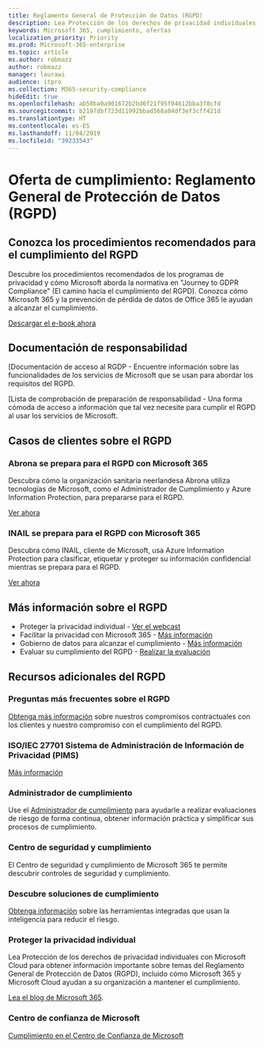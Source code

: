 ```yaml
---
title: Reglamento General de Protección de Datos (RGPD)
description: Lea Protección de los derechos de privacidad individuales con Microsoft Cloud para obtener información importante sobre temas del Reglamento General de Protección de Datos (RGPD), incluido cómo Microsoft 365 y Microsoft Cloud ayudan a su organización a mantener el cumplimiento.
keywords: Microsoft 365, cumplimiento, ofertas
localization_priority: Priority
ms.prod: Microsoft-365-enterprise
ms.topic: article
ms.author: robmazz
author: robmazz
manager: laurawi
audience: itpro
ms.collection: M365-security-compliance
hideEdit: true
ms.openlocfilehash: ab50ba0a901672b2bd6f21f95f04612bba3f8cfd
ms.sourcegitcommit: b2197dbf723d11992bbad568a84df3ef3cff421d
ms.translationtype: HT
ms.contentlocale: es-ES
ms.lasthandoff: 11/04/2019
ms.locfileid: "39233543"
---
```

# <a name="compliance-offering-general-data-protection-regulation-gdpr"></a>Oferta de cumplimiento: Reglamento General de Protección de Datos (RGPD)

## <a name="learn-about-gdpr-compliance-best-practices"></a>Conozca los procedimientos recomendados para el cumplimiento del RGPD

Descubre los procedimientos recomendados de los programas de privacidad y cómo Microsoft aborda la normativa en "Journey to GDPR Compliance" (El camino hacia el cumplimiento del RGPD). Conozca cómo Microsoft 365 y la prevención de pérdida de datos de Office 365 le ayudan a alcanzar el cumplimiento.

[Descargar el e-book ahora](https://go.microsoft.com/fwlink/p/?linkid=2048383)

## <a name="accountability-documentation"></a>Documentación de responsabilidad

[Documentación de acceso al RGDP - Encuentre información sobre las funcionalidades de los servicios de Microsoft que se usan para abordar los requisitos del RGPD.

[Lista de comprobación de preparación de responsabilidad - Una forma cómoda de acceso a información que tal vez necesite para cumplir el RGPD al usar los servicios de Microsoft.

## <a name="gdpr-customer-stories"></a>Casos de clientes sobre el RGPD

### <a name="abrona-prepares-for-gdpr-with-microsoft-365"></a>Abrona se prepara para el RGPD con Microsoft 365

Descubra cómo la organización sanitaria neerlandesa Abrona utiliza tecnologías de Microsoft, como el Administrador de Cumplimiento y Azure Information Protection, para prepararse para el RGPD.

[Ver ahora](https://go.microsoft.com/fwlink/p/?linkid=2048705)

### <a name="inail-prepares-for-gdpr-with-microsoft-365"></a>INAIL se prepara para el RGPD con Microsoft 365

Descubra cómo INAIL, cliente de Microsoft, usa Azure Information Protection para clasificar, etiquetar y proteger su información confidencial mientras se prepara para el RGPD.

[Ver ahora](https://go.microsoft.com/fwlink/p/?linkid=2048894)

## <a name="more-information-on-gdpr"></a>Más información sobre el RGPD

- Proteger la privacidad individual - [Ver el webcast](https://go.microsoft.com/fwlink/p/?linkid=2048711)
- Facilitar la privacidad con Microsoft 365 - [Más información](https://go.microsoft.com/fwlink/p/?linkid=2048712)
- Gobierno de datos para alcanzar el cumplimiento - [Más información](https://go.microsoft.com/fwlink/p/?linkid=2052751)
- Evaluar su cumplimiento del RGPD - [Realizar la evaluación](https://go.microsoft.com/fwlink/?linkid=2048712)

## <a name="additional-gdpr-resources"></a>Recursos adicionales del RGPD

### <a name="gdpr-faq"></a>Preguntas más frecuentes sobre el RGPD

[Obtenga más información](https://www.microsoft.com/trust-center/privacy/gdpr-faqs) sobre nuestros compromisos contractuales con los clientes y nuestro compromiso con el cumplimiento del RGPD.

### <a name="isoiec-27701-privacy-information-management-system-pims"></a>ISO/IEC 27701 Sistema de Administración de Información de Privacidad (PIMS)

[Más información](offering-iso-27701.md)

### <a name="compliance-manager"></a>Administrador de cumplimiento

Use el [Administrador de cumplimiento](https://go.microsoft.com/fwlink/p/?linkid=2048390) para ayudarle a realizar evaluaciones de riesgo de forma continua, obtener información práctica y simplificar sus procesos de cumplimiento.

### <a name="security-and-compliance-center"></a>Centro de seguridad y cumplimiento

El Centro de seguridad y cumplimiento de Microsoft 365 te permite descubrir controles de seguridad y cumplimiento.

### <a name="discover-compliance-solutions"></a>Descubre soluciones de cumplimiento

[Obtenga información](https://products.office.com/business/security-and-compliance/compliance-solutions) sobre las herramientas integradas que usan la inteligencia para reducir el riesgo.

### <a name="safeguard-individual-privacy"></a>Proteger la privacidad individual

Lea Protección de los derechos de privacidad individuales con Microsoft Cloud para obtener información importante sobre temas del Reglamento General de Protección de Datos (RGPD), incluido cómo Microsoft 365 y Microsoft Cloud ayudan a su organización a mantener el cumplimiento.

[Lea el blog de Microsoft 365](https://go.microsoft.com/fwlink/p/?linkid=2048733).

### <a name="microsoft-trust-center"></a>Centro de confianza de Microsoft

[Cumplimiento en el Centro de Confianza de Microsoft](https://www.microsoft.com/trust-center/compliance/compliance-overview)
